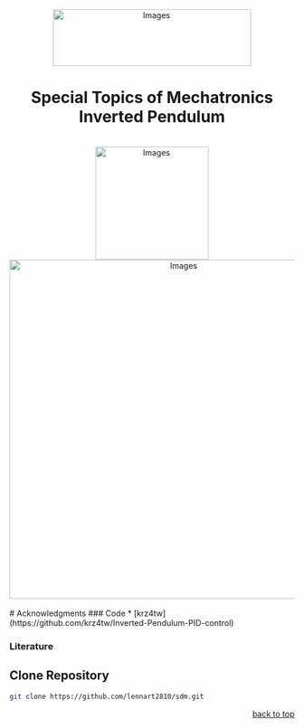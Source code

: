 <div id="top"></div>

<div align="center">
  <a href="https://www.w-hs.de/maschinenbau-master-boh/">
    <img src="https://www.w-hs.de/typo3conf/ext/whs/Resources/Public/Images/Pagelayout/w-hs_pagelogo.png" 
    alt="Images" width="350" height="100">
  </a>
</div>
<h1 align="center"> Special Topics of Mechatronics <br> Inverted Pendulum </h1>
<br/>
<div align="center">
  <a href="https://en.wikipedia.org/wiki/Inverted_pendulum">
    <img src="https://upload.wikimedia.org/wikipedia/commons/0/00/Cart-pendulum.svg" 
    alt="Images" width="200">
  </a>
</div>
<div align="center">
  <a href="https://github.com/lennart2810/sdm/blob/master/CAD/assembly_screenshot.png">
    <img src="https://github.com/lennart2810/sdm/blob/master/CAD/assembly_screenshot.png" 
    alt="Images" width="600">
  </a>
</div>
<br>
# Acknowledgments
### Code 
* [krz4tw](https://github.com/krz4tw/Inverted-Pendulum-PID-control)


### Literature

## Clone Repository
   ```sh
   git clone https://github.com/lennart2810/sdm.git
   ```

<p align="right"><a href="#top">back to top</a></p>
